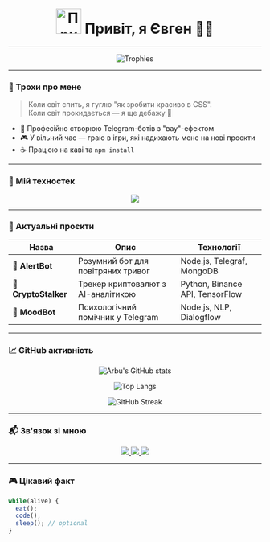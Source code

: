 <h1 align="center">
  <img src="https://media.giphy.com/media/v1.Y2lkPTc5MGI3NjExcDlwZ3J0eWJ4M2Z5b2x6N3R0ZzZ2eHp2dGZ1bnRqZW51dWZ1bmN6YiZlcD12MV9pbnRlcm5hbF9naWZfYnlfaWQmY3Q9Zw/3oKIPEqDGUULpEU0aQ/giphy.gif" width="50px" alt="Привіт"> Привіт, я Євген 👨‍💻
</h1>


---

<div align="center">
  <img src="https://github-profile-trophy.vercel.app/?username=Arbu&theme=onedark&row=2&column=3" alt="Trophies" />
</div>

---

### 🧠 Трохи про мене

> Коли світ спить, я гуглю "як зробити красиво в CSS".  
> Коли світ прокидається — я ще дебажу 🐛

- 💬 Професійно створюю Telegram-ботів з "вау"-ефектом
- 🎮 У вільний час — граю в ігри, які надихають мене на нові проєкти
- ☕ Працюю на каві та `npm install`

---

### 🚀 Мій техностек

<p align="center">
  <img src="https://skillicons.dev/icons?i=js,ts,nodejs,python,html,css,mongodb,git,vscode,figma,react,express" />
</p>

---

### 📂 Актуальні проєкти

| Назва | Опис | Технології |
|-------|------|------------|
| 🔔 **AlertBot** | Розумний бот для повітряних тривог | Node.js, Telegraf, MongoDB |
| 💸 **CryptoStalker** | Трекер криптовалют з AI-аналітикою | Python, Binance API, TensorFlow |
| 🧠 **MoodBot** | Психологічний помічник у Telegram | Node.js, NLP, Dialogflow |

---

### 📈 GitHub активність

<div align="center">
  
  ![Arbu's GitHub stats](https://github-readme-stats.vercel.app/api?username=Arbu&show_icons=true&theme=radical)
  
  ![Top Langs](https://github-readme-stats.vercel.app/api/top-langs/?username=Arbu&layout=compact&theme=radical)
  
  ![GitHub Streak](https://streak-stats.demolab.com/?user=Arbu&theme=radical)
  
</div>

---

### 📬 Зв'язок зі мною

<p align="center">
  <a href="https://t.me/your_telegram">
    <img src="https://img.shields.io/badge/Telegram-2CA5E0?style=for-the-badge&logo=telegram&logoColor=white" />
  </a>
  <a href="mailto:your_email@gmail.com">
    <img src="https://img.shields.io/badge/Gmail-D14836?style=for-the-badge&logo=gmail&logoColor=white" />
  </a>
  <a href="https://linkedin.com/in/your_profile">
    <img src="https://img.shields.io/badge/LinkedIn-0077B5?style=for-the-badge&logo=linkedin&logoColor=white" />
  </a>
</p>

---

### 🎮 Цікавий факт

```javascript
while(alive) {
  eat();
  code();
  sleep(); // optional
}
